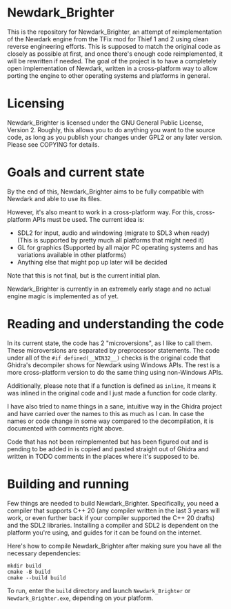 # Newdark_Brighter

This is the repository for Newdark_Brighter, an attempt
of reimplementation of the Newdark engine from the TFix 
mod for Thief 1 and 2 using clean reverse engineering
efforts. This is supposed to match the original code
as closely as possible at first, and once there's enough
code reimplemented, it will be rewritten if needed. The
goal of the project is to have a completely open
implementation of Newdark, written in a cross-platform way
to allow porting the engine to other operating systems
and platforms in general.

# Licensing
Newdark_Brighter is licensed under the GNU General Public
License, Version 2. Roughly, this allows you to do anything
you want to the source code, as long as you publish your
changes under GPL2 or any later version. Please see
COPYING for details.

# Goals and current state
By the end of this, Newdark_Brighter aims to be fully
compatible with Newdark and able to use its files.

However, it's also meant to work in a cross-platform
way. For this, cross-platform APIs must be used. The
current idea is:

* SDL2 for input, audio and windowing (migrate to SDL3
when ready) (This is supported by pretty much all platforms
that might need it)
* GL for graphics (Supported by all major PC operating 
systems and has variations available in other platforms)
* Anything else that might pop up later will be decided

Note that this is not final, but is the current initial
plan.

Newdark_Brighter is currently in an extremely early
stage and no actual engine magic is implemented as of yet.

# Reading and understanding the code
In its current state, the code has 2 "microversions",
as I like to call them. These microversions are separated
by preprocessor statements. The code under all of the
`#if defined(__WIN32__)` checks is the original code
that Ghidra's decompiler shows for Newdark using Windows
APIs. The rest is a more cross-platform version to do
the same thing using non-Windows APIs.

Additionally, please note that if a function is defined
as `inline`, it means it was inlined in the original code
and I just made a function for code clarity.

I have also tried to name things in a sane, intuitive way
in the Ghidra project and have carried over the names
to this as much as I can. In case the names or code
change in some way compared to the decompilation, 
it is documented with comments right above.

Code that has not been reimplemented but has been
figured out and is pending to be added in is copied
and pasted straight out of Ghidra and written in TODO 
comments in the places where it's supposed to be.

# Building and running
Few things are needed to build Newdark_Brighter.
Specifically, you need a compiler that supports C++ 20
(any compiler written in the last 3 years will work, or
even further back if your compiler supported the C++ 20
drafts) and the SDL2 libraries. Installing a compiler
and SDL2 is dependent on the platform you're using,
and guides for it can be found on the internet.

Here's how to compile Newdark_Brighter after making
sure you have all the necessary dependencies:

```shell
mkdir build
cmake -B build
cmake --build build
```

To run, enter the `build` directory and launch
`Newdark_Brighter` or `Newdark_Brighter.exe`, depending
on your platform.
